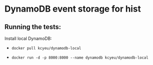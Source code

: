 # DynamoDB event storage for hist

## Running the tests:

Install local DynamoDB:

* ```docker pull kcyeu/dynamodb-local```

* ```docker run -d -p 8000:8000 --name dynamodb kcyeu/dynamodb-local```
